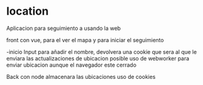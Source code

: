 # location


Aplicacion para seguimiento a usando la web



front con vue, para el ver el mapa y para iniciar el seguimiento

-inicio
Input para añadir el nombre, devolvera una cookie que sera al que le enviara las actualizaciones de ubicacion
posible uso de webworker para enviar ubicacion aunque el navegador este cerrado


Back con node
almacenara las ubicaciones
uso de cookies
